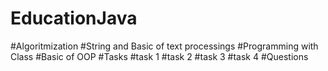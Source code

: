 # EducationJava
#Algoritmization
#String and Basic of text processings
#Programming with Class
#Basic of OOP
#Tasks
#task 1
#task 2
#task 3
#task 4
#Questions
